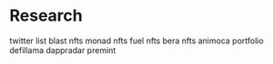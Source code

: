 # Research
twitter list
blast nfts
monad nfts
fuel nfts
bera nfts
animoca portfolio
defillama 
dappradar
premint
